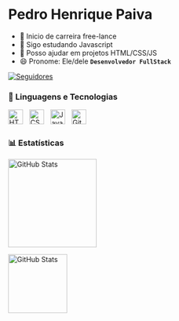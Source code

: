 # Pedro Henrique Paiva
- 🔭 Inicio de carreira free-lance
- 🌱 Sigo estudando Javascript
- 🤔 Posso ajudar em projetos  HTML/CSS/JS
- 😄 Pronome: Ele/dele
**`Desenvolvedor FullStack`**


<p>
    </a>
    <a href="https://github.com/Larissakich?tab=followers">
        <img 
            alt="Seguidores" 
            title="Me siga no GitHub" 
            src="https://custom-icon-badges.demolab.com/github/followers/PEDRODEVARTS1?color=236ad3&labelColor=1155ba&style=for-the-badge&logo=github&label=Seguidores&logoColor=white"
        />
    </a>
</p>


### 🤖 Linguagens e Tecnologias

<img 
    align="left" 
    alt="HTML"
    title="HTML" 
    width="30px" 
    style="padding-right: 10px;" 
    src="https://cdn.jsdelivr.net/gh/devicons/devicon@latest/icons/html5/html5-original.svg" 
/>
<img 
    align="left" 
    alt="CSS" 
    title="CSS"
    width="30px" 
    style="padding-right: 10px;" 
    src="https://cdn.jsdelivr.net/gh/devicons/devicon@latest/icons/css3/css3-original.svg" 
/>
<img 
    align="left" 
    alt="JavaScript" 
    title="JavaScript"
    width="30px" 
    style="padding-right: 10px;" 
    src="https://cdn.jsdelivr.net/gh/devicons/devicon@latest/icons/javascript/javascript-original.svg" 
/>

<img 
    align="left" 
    alt="Git" 
    title="Git"
    width="30px" 
    style="padding-right: 10px;" 
    src="https://cdn.jsdelivr.net/gh/devicons/devicon@latest/icons/git/git-original.svg" 
/>


<br/>
<br/>

### 📊 Estatísticas

<p>
    <img 
      alt="GitHub Stats" 
      height="180em" 
      style="padding-right: 10px;" 
      src="https://github-readme-stats.vercel.app/api?username=PEDRODEVARTS1&show_icons=true&theme=tokyonight&include_all_commits=true&locale=pt-br" 
    />
<p>
    <img 
    alt="GitHub Stats" 
    height="120em" 
    src="https://github-readme-stats.vercel.app/api/top-langs/?username=PEDRODEVARTS1&theme=tokyonight&layout=compact&custom_title=Tecnologias&langs_count=9" 
/>
</p>

